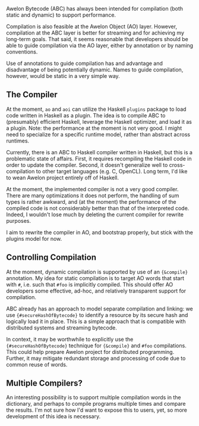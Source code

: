 
Awelon Bytecode (ABC) has always been intended for compilation (both static and dynamic) to support performance. 

Compilation is also feasible at the Awelon Object (AO) layer. However, compilation at the ABC layer is better for streaming and for achieving my long-term goals. That said, it seems reasonable that developers should be able to guide compilation via the AO layer, either by annotation or by naming conventions.

Use of annotations to guide compilation has and advantage and disadvantage of being potentially dynamic. Names to guide compilation, however, would be static in a very simple way. 

## The Compiler

At the moment, `ao` and `aoi` can utilize the Haskell `plugins` package to load code written in Haskell as a plugin. The idea is to compile ABC to (presumably) efficient Haskell, leverage the Haskell optimizer, and load it as a plugin. Note: the performance at the moment is not very good. I might need to specialize for a specific runtime model, rather than abstract across runtimes. 

Currently, there is an ABC to Haskell compiler written in Haskell, but this is a problematic state of affairs. First, it requires recompiling the Haskell code in order to update the compiler. Second, it doesn't generalize well to cross-compilation to other target languages (e.g. C, OpenCL). Long term, I'd like to wean Awelon project entirely off of Haskell.

At the moment, the implemented compiler is not a very good compiler. There are many optimizations it does not perform, the handling of sum types is rather awkward, and (at the moment) the performance of the compiled code is not considerably better than that of the interpreted code. Indeed, I wouldn't lose much by deleting the current compiler for rewrite purposes.

I aim to rewrite the compiler in AO, and bootstrap properly, but stick with the plugins model for now.

## Controlling Compilation

At the moment, dynamic compilation is supported by use of an `{&compile}` annotation. My idea for static compilation is to target AO words that start with `#`, i.e. such that `#foo` is implicitly compiled. This should offer AO developers some effective, ad-hoc, and relatively transparent support for compilation.

ABC already has an approach to model separate compilation and linking: we use `{#secureHashOfBytecode}` to identify a resource by its secure hash and logically load it in place. This is a simple approach that is compatible with distributed systems and streaming bytecode. 

In context, it may be worthwhile to explicitly use the `{#secureHashOfBytecode}` technique for `{&compile}` and `#foo` compilations. This could help prepare Awelon project for distributed programming. Further, it may mitigate redundant storage and processing of code due to common reuse of words.

## Multiple Compilers?

An interesting possibility is to support multiple compilation words in the dictionary, and perhaps to compile programs multiple times and compare the results. I'm not sure how I'd want to expose this to users, yet, so more development of this idea is necessary.


